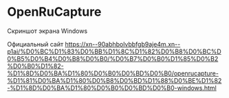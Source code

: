 # OpenRuCapture
Скриншот экрана Windows

Официальный сайт https://xn--90abhbolvbbfgb9aje4m.xn--p1ai/%D0%BC%D1%83%D0%BB%D1%8C%D1%82%D0%B8%D0%BC%D0%B5%D0%B4%D0%B8%D0%B0/%D0%B7%D0%B0%D1%85%D0%B2%D0%B0%D1%82-%D1%8D%D0%BA%D1%80%D0%B0%D0%BD%D0%B0/openrucapture-%D1%81%D0%BA%D1%80%D0%B8%D0%BD%D1%88%D0%BE%D1%82-%D1%8D%D0%BA%D1%80%D0%B0%D0%BD%D0%B0-windows.html
